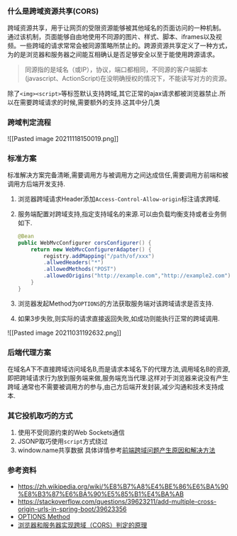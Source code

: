 
### 什么是跨域资源共享(CORS)
跨域资源共享，用于让网页的受限资源能够被其他域名的页面访问的一种机制。 通过该机制，页面能够自由地使用不同源的图片、样式、脚本、iframes以及视频。一些跨域的请求常常会被同源策略所禁止的。跨源资源共享定义了一种方式，为的是浏览器和服务器之间能互相确认是否足够安全以至于能使用跨源请求。

> 同源指的是域名（或IP），协议，端口都相同，不同源的客户端脚本(javascript、ActionScript)在没明确授权的情况下，不能读写对方的资源。

除了`<img><script>`等标签默认支持跨域,其它正常的ajax请求都被浏览器禁止.所以在需要跨域请求的时候,需要额外的支持.这其中分几类

### 跨域判定流程
![[Pasted image 20211118150019.png]]

### 标准方案
标准解决方案完备清晰,需要调用方与被调用方之间达成信任,需要调用方前端和被调用方后端开发支持.
1. 浏览器跨域请求Header添加`Access-Control-Allow-origin`标注请求跨域.
2. 服务端配置对跨域支持,指定支持域名的来源.可以由负载均衡支持或者业务侧如下.

	```java
	@Bean
	public WebMvcConfigurer corsConfigurer() {
		return new WebMvcConfigurerAdapter() {
			registry.addMapping("/path/of/xxx")
			.allwedHeaders("*")
			.allowedMethods("POST")
			.allowedOrigins("http://example.com","http://example2.com")	
		}
	}
	
	```
3. 浏览器发起Method为`OPTIONS`的方法获取服务端对该跨域请求是否支持.
4. 如果3步失败,则实际的请求直接返回失败,如成功则能执行正常的跨域调用.

![[Pasted image 20211031192632.png]]

	
### 后端代理方案
在域名A下不直接跨域访问域名B,而是请求本域名下的代理方法,调用域名B的资源,即把跨域请求行为放到服务端来做,服务端充当代理.这样对于浏览器来说没有产生跨域.通常也不需要被调用方的参与,由己方后端开发封装,减少沟通和技术支持成本.

### 其它投机取巧的方式
1. 使用不受同源约束的Web Sockets通信
2. JSONP取巧使用`script`方式绕过
3. window.name共享数据
具体详情参考[前端跨域问题产生原因和解决方法](https://www.jianshu.com/p/451e575a3a8a)

### 参考资料
- https://zh.wikipedia.org/wiki/%E8%B7%A8%E4%BE%86%E6%BA%90%E8%B3%87%E6%BA%90%E5%85%B1%E4%BA%AB
- https://stackoverflow.com/questions/39623211/add-multiple-cross-origin-urls-in-spring-boot/39623356
- [OPTIONS Method](https://developer.mozilla.org/zh-CN/docs/Web/HTTP/Methods/OPTIONS)
- [浏览器和服务器实现跨域（CORS）判定的原理](https://zhuanlan.zhihu.com/p/340684828?utm_source=wechat_session&utm_medium=social&s_r=0)
